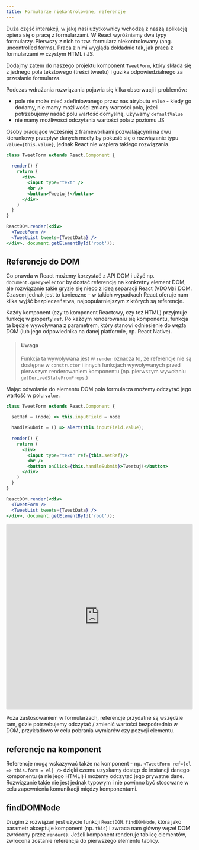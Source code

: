 ```yaml
---
title: Formularze niekontrolowane, referencje
---
```


Duża część interakcji, w jaką nasi użytkownicy wchodzą z naszą aplikacją opiera się o pracę z formularzami. W React wyróżniamy dwa typy formularzy. Pierwszy z nich to tzw. formularz niekontrolowany (ang. uncontrolled forms). Praca z nimi wygląda dokładnie tak, jak praca z formularzami w czystym HTML i JS.

Dodajmy zatem do naszego projektu komponent `TweetForm`, który składa się z jednego pola tekstowego (treści tweetu) i guzika odpowiedzialnego za przesłanie formularza.

Podczas wdrażania rozwiązania pojawia się kilka obserwacji i problemów:

*   pole nie może mieć zdefiniowanego przez nas atrybutu `value` - kiedy go dodamy, nie mamy możliwości zmiany wartości pola, jeżeli potrzebujemy nadać polu wartość domyślną, używamy `defaultValue`
*   nie mamy możliwości odczytania wartości pola z poziomu JS

Osoby pracujące wcześniej z frameworkami pozwalającymi na dwu kierunkowy przepływ danych modły by pokusić się o rozwiązanie typu `value={this.value}`, jednak React nie wspiera takiego rozwiązania.

```jsx
class TweetForm extends React.Component {
  
  render() {
    return (
      <div>
        <input type="text" />
        <br />
        <button>Tweetuj!</button>
      </div>                    
    )
  }
}

ReactDOM.render(<div>
  <TweetForm />
  <TweetList tweets={TweetData} />                
</div>, document.getElementById('root'));  
```

## Referencje do DOM

Co prawda w React możemy korzystać z API DOM i użyć np. `document.querySelector` by dostać referencję na konkretny element DOM, ale rozwiązanie takie gryzie się nieco z ideą separacji React (VDOM) i DOM. Czasem jednak jest to konieczne - w takich wypadkach React oferuje nam kilka wyjść bezpieczeństwa, najpopularniejszym z których są referencje.

Każdy komponent (czy to komponent Reactowy, czy też HTML) przyjmuje funkcję w property `ref`. Po każdym renderowaniu się komponentu, funkcja ta będzie wywoływana z parametrem, który stanowi odniesienie do węzła DOM (lub jego odpowiednika na danej platformie, np. React Native).

> #### Uwaga
> Funkcja ta wywoływana jest w `render` oznacza to, że referencje nie są dostępne w `constructor` i innych funkcjach wywoływanych przed pierwszym renderowaniem komponentu (np. pierwszym wywołaniu `getDerivedStateFromProps`.)

Mając odwołanie do elementu DOM pola formularza możemy odczytać jego wartość w polu `value`.

```jsx
class TweetForm extends React.Component {

  setRef = (node) => this.inputField = node

  handleSubmit = () => alert(this.inputField.value);
  
  render() {
    return (
      <div>
        <input type="text" ref={this.setRef}/>
        <br />
        <button onClick={this.handleSubmit}>Tweetuj!</button>
      </div>                    
    )
  }
}

ReactDOM.render(<div>
  <TweetForm />
  <TweetList tweets={TweetData} />                
</div>, document.getElementById('root'));   
```

<iframe src="https://codesandbox.io/embed/kov9lw6q3o" style="width:100%; height:500px; border:0; border-radius: 4px; overflow:hidden;" sandbox="allow-modals allow-forms allow-popups allow-scripts allow-same-origin"></iframe>

Poza zastosowaniem w formularzach, referencje przydatne są wszędzie tam, gdzie potrzebujemy odczytać / zmienić wartości bezpośrednio w DOM, przykładowo w celu pobrania wymiarów czy pozycji elementu.

## referencje na komponent

Referencje mogą wskazywać także na komponent - np. `<TweetForm ref={el => this.form = el} />` dzięki czemu uzyskamy dostęp do instancji danego komponentu (a nie jego HTML!) i możemy odczytać jego prywatne dane. Rozwiązanie takie nie jest jednak typowym i nie powinno być stosowane w celu zapewnienia komunikacji między komponentami.

## findDOMNode

Drugim z rozwiązań jest użycie funkcji `ReactDOM.findDOMNode`, która jako parametr akceptuje komponent (np. `this`) i zwraca nam główny węzeł DOM zwrócony przez `render()`. Jeżeli komponent renderuje tablicę elementów, zwrócona zostanie referencja do pierwszego elementu tablicy.